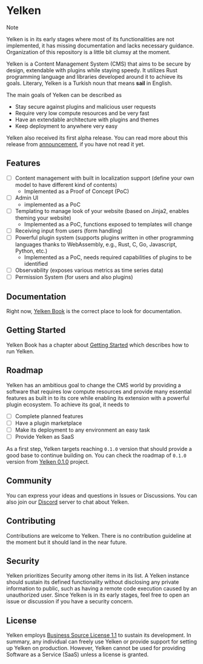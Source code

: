 # Yelken

> [!NOTE]
> Yelken is in its early stages where most of its functionalities are not implemented, it has missing documentation and lacks necessary guidance. Organization of this repository is a little bit clumsy at the moment.

Yelken is a Content Management System (CMS) that aims to be secure by design, extendable with plugins while staying speedy.
It utilizes Rust programming language and libraries developed around it to achieve its goals.
Literary, Yelken is a Turkish noun that means **sail** in English.

The main goals of Yelken can be described as
* Stay secure against plugins and malicious user requests
* Require very low compute resources and be very fast
* Have an extendable architecture with plugins and themes
* Keep deployment to anywhere very easy

Yelken also received its first alpha release. You can read more about this release from [announcement](https://bwqr.github.io/yelken-blog/first-announcement/), if you have not read it yet.

## Features

* [ ] Content management with built in localization support (define your own model to have different kind of contents)
  * Implemented as a Proof of Concept (PoC)
* [ ] Admin UI
  * implemented as a PoC
* [ ] Templating to manage look of your website (based on Jinja2, enables theming your website)
  * Implemented as a PoC, functions exposed to templates will change
* [ ] Receiving input from users (form handling)
* [ ] Powerful plugin system (supports plugins written in other programming languages thanks to WebAssembly, e.g., Rust, C, Go, Javascript, Python, etc.)
  * Implemented as a PoC, needs required capabilities of plugins to be identified
* [ ] Observability (exposes various metrics as time series data)
* [ ] Permission System (for users and also plugins)

## Documentation

Right now, [Yelken Book](https://bwqr.github.io/yelken-book/) is the correct place to look for documentation.

## Getting Started

Yelken Book has a chapter about [Getting Started](https://bwqr.github.io/yelken-book/getting-started.html) which describes how to run Yelken.

## Roadmap

Yelken has an ambitious goal to change the CMS world by providing a software that requires low compute resources and provide many essential features as built in to its core while enabling its extension with a powerful plugin ecosystem.
To achieve its goal, it needs to

* [ ] Complete planned features
* [ ] Have a plugin marketplace
* [ ] Make its deployment to any environment an easy task
* [ ] Provide Yelken as SaaS

As a first step, Yelken targets reaching `0.1.0` version that should provide a good base to continue building on. You can check the roadmap of `0.1.0` version from [Yelken 0.1.0](https://github.com/users/bwqr/projects/3/views/1) project.

## Community

You can express your ideas and questions in Issues or Discussions.
You can also join our [Discord](https://discord.gg/D4bfHr8neh) server to chat about Yelken.

## Contributing

Contributions are welcome to Yelken. There is no contribution guideline at the moment but it should land in the near future.

## Security

Yelken prioritizes Security among other items in its list.
A Yelken instance should sustain its defined functionality without disclosing any private information to public, such as having a remote code execution caused by an unauthorized user.
Since Yelken is in its early stages, feel free to open an issue or discussion if you have a security concern.

## License

Yelken employs [Business Source License 1.1](LICENSE) to sustain its development.
In summary, any individual can freely use Yelken or provide support for setting up Yelken on production.
However, Yelken cannot be used for providing Software as a Service (SaaS) unless a license is granted.
